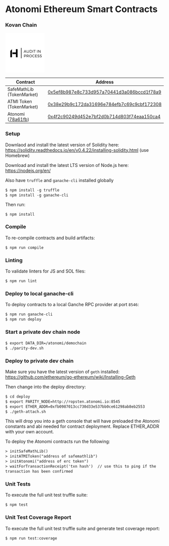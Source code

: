# Atonomi Ethereum Smart Contracts

### Kovan Chain

<img src="hosho.png" alt="Hosho audit in process" height="125px"/>

| Contract  | Address |
| ------------- | ------------- |
| SafeMathLib (TokenMarket)  | [0x5ef8b987e8c733d957a70441d3a086bccd1f78a9](https://kovan.etherscan.io/address/0x5ef8b987e8c733d957a70441d3a086bccd1f78a9#code) |
| ATMI Token (TokenMarket)  | [0x38e29b9c172da31696e784efb7c69c9cbf172308](https://kovan.etherscan.io/address/0x38e29b9c172da31696e784efb7c69c9cbf172308#code) |
| Atonomi ([78a61fb](https://github.com/atonomi/smart-contracts/tree/78a61fb5b1e60f11fd3e9592376551e4ff38c341)) | [0x4f2c90249d452e7bf2d0b714d803f74eaa150ca4](https://kovan.etherscan.io/address/0x4f2c90249d452e7bf2d0b714d803f74eaa150ca4#code) |


### Setup

Downlaod and install the latest version of Solidity here: https://solidity.readthedocs.io/en/v0.4.22/installing-solidity.html (use Homebrew)

Download and install the latest LTS version of Node.js here: https://nodejs.org/en/

Also have `truffle` and `ganache-cli` installed globally

```
$ npm install -g truffle
$ npm install -g ganache-cli
```

Then run: 

```
$ npm install
```

### Compile

To re-compile contracts and build artifacts:

```
$ npm run compile
```

### Linting

To validate linters for JS and SOL files:

```
$ npm run lint
```

### Deploy to local ganache-cli

To deploy contracts to a local Ganche RPC provider at port `8546`:

```
$ npm run ganache-cli
$ npm run deploy
```

### Start a private dev chain node

```
$ export DATA_DIR=/atonomi/demochain
$ ./parity-dev.sh
```

### Deploy to private dev chain

Make sure you have the latest version of `geth` installed: https://github.com/ethereum/go-ethereum/wiki/Installing-Geth

Then change into the deploy directory:

```
$ cd deploy
$ export PARITY_NODE=http://ropsten.atonomi.io:8545
$ export ETHER_ADDR=0xfb0987013cc730d33e537bb0ce61298ab8eb2553
$ ./geth-attach.sh
```

This will drop you into a geth console that will have preloaded the Atonomi constants and abi needed for contract deployment.  Replace ETHER_ADDR with your own account.

To deploy the Atonomi contracts run the following:
```
> initSafeMathLib()
> initATMIToken("address of safemathlib")
> initAtonomi("address of erc token")
> waitForTransactionReceipt('txn hash')  // use this to ping if the transaction has been confirmed
```

### Unit Tests

To execute the full unit test truffle suite: 

```
$ npm test
```

### Unit Test Coverage Report

To execute the full unit test truffle suite and generate test coverage report:

```
$ npm run test:coverage
```

